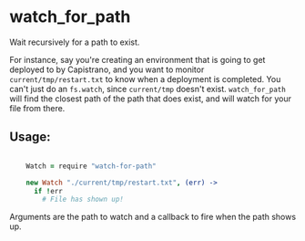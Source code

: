 # watch\_for\_path

Wait recursively for a path to exist.

For instance, say you're creating an environment that is going to get
deployed to by Capistrano, and you want to monitor `current/tmp/restart.txt`
to know when a deployment is completed. You can't just do an `fs.watch`,
since `current/tmp` doesn't exist. `watch_for_path` will find the closest
path of the path that does exist, and will watch for your file from there.

## Usage:

```coffee

    Watch = require "watch-for-path"

    new Watch "./current/tmp/restart.txt", (err) ->
      if !err
        # File has shown up!

```

Arguments are the path to watch and a callback to fire when the path shows up.